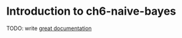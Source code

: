 # Introduction to ch6-naive-bayes

TODO: write [great documentation](http://jacobian.org/writing/great-documentation/what-to-write/)
